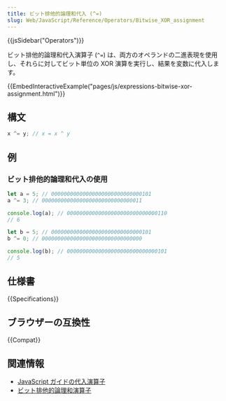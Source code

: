 ```yaml
---
title: ビット排他的論理和代入 (^=)
slug: Web/JavaScript/Reference/Operators/Bitwise_XOR_assignment
---
```


{{jsSidebar("Operators")}}

ビット排他的論理和代入演算子 (`^=`) は、両方のオペランドの二進表現を使用し、それらに対してビット単位の XOR 演算を実行し、結果を変数に代入します。

{{EmbedInteractiveExample("pages/js/expressions-bitwise-xor-assignment.html")}}

## 構文

```js
x ^= y; // x = x ^ y
```

## 例

### ビット排他的論理和代入の使用

```js
let a = 5; // 00000000000000000000000000000101
a ^= 3; // 00000000000000000000000000000011

console.log(a); // 00000000000000000000000000000110
// 6

let b = 5; // 00000000000000000000000000000101
b ^= 0; // 00000000000000000000000000000000

console.log(b); // 00000000000000000000000000000101
// 5
```

## 仕様書

{{Specifications}}

## ブラウザーの互換性

{{Compat}}

## 関連情報

- [JavaScript ガイドの代入演算子](/ja/docs/Web/JavaScript/Guide/Expressions_and_operators#代入演算子)
- [ビット排他的論理和演算子](/ja/docs/Web/JavaScript/Reference/Operators/Bitwise_XOR)
